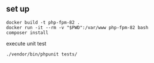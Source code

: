 ## set up
```
docker build -t php-fpm-82 .
docker run -it --rm -v "$PWD":/var/www php-fpm-82 bash
composer install
```

execute unit test
```
./vendor/bin/phpunit tests/
```